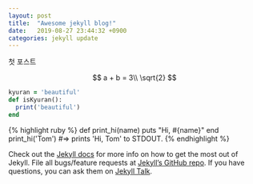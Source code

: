 ```yaml
---
layout: post
title:  "Awesome jekyll blog!"
date:   2019-08-27 23:44:32 +0900
categories: jekyll update
---
```

첫 포스트

$$
 a + b = 3\\
 \sqrt{2}
$$

```ruby
kyuran = 'beautiful'
def isKyuran():
  print('beautiful')
end
```

{% highlight ruby %}
def print_hi(name)
  puts "Hi, #{name}"
end
print_hi('Tom')
#=> prints 'Hi, Tom' to STDOUT.
{% endhighlight %}

Check out the [Jekyll docs][jekyll-docs] for more info on how to get the most out of Jekyll. File all bugs/feature requests at [Jekyll’s GitHub repo][jekyll-gh]. If you have questions, you can ask them on [Jekyll Talk][jekyll-talk].

[jekyll-docs]: https://jekyllrb.com/docs/home
[jekyll-gh]:   https://github.com/jekyll/jekyll
[jekyll-talk]: https://talk.jekyllrb.com/
